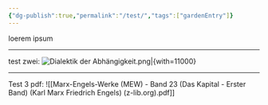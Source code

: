 ```yaml
---
{"dg-publish":true,"permalink":"/test/","tags":["gardenEntry"]}
---
```


loerem ipsum
___
test zwei:
![Dialektik der Abhängigkeit.png|{with=11000}](/img/user/Dialektik%20der%20Abh%C3%A4ngigkeit.png) 

---
Test 3
pdf:
![[Marx-Engels-Werke (MEW) - Band 23 (Das Kapital - Erster Band) (Karl Marx Friedrich Engels) (z-lib.org).pdf]]
